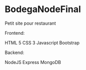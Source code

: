 # BodegaNodeFinal
Petit site pour restaurant

Frontend:

HTML 5
CSS 3
Javascript
Bootstrap

Backend:

NodeJS
Express
MongoDB
